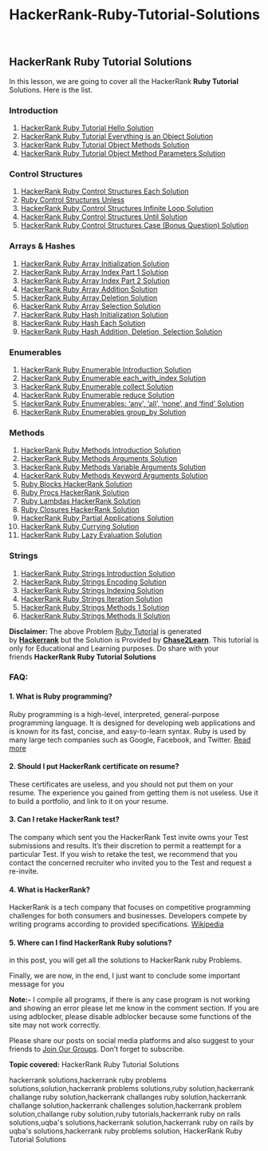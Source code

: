 # HackerRank-Ruby-Tutorial-Solutions
<p>&nbsp;</p><!-- wp:heading -->
<h2 class="wp-block-heading">HackerRank&nbsp;Ruby Tutorial Solutions</h2>
<!-- /wp:heading -->

<!-- wp:paragraph -->
<p>In this lesson, we are going to cover all the&nbsp;HackerRank&nbsp;<strong>Ruby Tutorial</strong> Solutions. Here is the list.</p>
<!-- /wp:paragraph -->

<!-- wp:heading {"level":3} -->
<h3 class="wp-block-heading">Introduction</h3>
<!-- /wp:heading -->

<!-- wp:list {"ordered":true} -->
<ol><!-- wp:list-item -->
<li><a href="https://chase2learn.com/hackerrank-ruby-tutorial-hello-solution/">HackerRank Ruby Tutorial Hello Solution</a></li>
<!-- /wp:list-item -->

<!-- wp:list-item -->
<li><a href="https://chase2learn.com/hackerrank-ruby-tutorial-everything-is-an-object-solution/">HackerRank Ruby Tutorial Everything is an Object Solution</a></li>
<!-- /wp:list-item -->

<!-- wp:list-item -->
<li><a href="https://chase2learn.com/hackerrank-ruby-tutorial-object-methods-solution/">HackerRank Ruby Tutorial Object Methods Solution</a></li>
<!-- /wp:list-item -->

<!-- wp:list-item -->
<li><a href="https://chase2learn.com/hackerrank-ruby-tutorial-object-method-parameters-solution/">HackerRank Ruby Tutorial Object Method Parameters Solution</a></li>
<!-- /wp:list-item --></ol>
<!-- /wp:list -->

<!-- wp:heading {"level":3} -->
<h3 class="wp-block-heading">Control Structures</h3>
<!-- /wp:heading -->

<!-- wp:list {"ordered":true} -->
<ol><!-- wp:list-item -->
<li><a href="https://chase2learn.com/hackerrank-ruby-control-structures-each-solution/">HackerRank Ruby Control Structures Each Solution</a></li>
<!-- /wp:list-item -->

<!-- wp:list-item -->
<li><a href="https://chase2learn.com/ruby-control-structures-unless-solution/">Ruby Control Structures Unless</a></li>
<!-- /wp:list-item -->

<!-- wp:list-item -->
<li><a href="https://chase2learn.com/ruby-control-structures-infinite-loop-hackerrank-solution/">HackerRank Ruby Control Structures Infinite Loop Solution</a></li>
<!-- /wp:list-item -->

<!-- wp:list-item -->
<li><a href="https://chase2learn.com/hackerrank-ruby-control-structures-until-solution/">HackerRank Ruby Control Structures Until Solution</a></li>
<!-- /wp:list-item -->

<!-- wp:list-item -->
<li><a href="https://chase2learn.com/hackerrank-ruby-control-structures-case-bonus-question-solution/">HackerRank Ruby Control Structures Case (Bonus Question) Solution</a></li>
<!-- /wp:list-item --></ol>
<!-- /wp:list -->

<!-- wp:heading {"level":3} -->
<h3 class="wp-block-heading">Arrays &amp; Hashes</h3>
<!-- /wp:heading -->

<!-- wp:list {"ordered":true} -->
<ol><!-- wp:list-item -->
<li><a href="https://chase2learn.com/hackerrank-ruby-array-initialization-solution/">HackerRank Ruby Array Initialization Solution</a></li>
<!-- /wp:list-item -->

<!-- wp:list-item -->
<li><a href="https://chase2learn.com/hackerrank-ruby-array-index-part-1-solution/">HackerRank Ruby Array Index Part 1 Solution</a></li>
<!-- /wp:list-item -->

<!-- wp:list-item -->
<li><a href="https://chase2learn.com/hackerrank-ruby-array-index-part-2-solution/">HackerRank Ruby Array Index Part 2 Solution</a></li>
<!-- /wp:list-item -->

<!-- wp:list-item -->
<li><a href="https://chase2learn.com/hackerrank-ruby-array-addition-solution/">HackerRank Ruby Array Addition Solution</a></li>
<!-- /wp:list-item -->

<!-- wp:list-item -->
<li><a href="https://chase2learn.com/hackerrank-ruby-array-deletion-solution/">HackerRank Ruby Array Deletion Solution</a></li>
<!-- /wp:list-item -->

<!-- wp:list-item -->
<li><a href="https://chase2learn.com/hackerrank-ruby-array-selection-solution/">HackerRank Ruby Array Selection Solution</a></li>
<!-- /wp:list-item -->

<!-- wp:list-item -->
<li><a href="https://chase2learn.com/hackerrank-ruby-hash-initialization-solution/">HackerRank Ruby Hash Initialization Solution</a></li>
<!-- /wp:list-item -->

<!-- wp:list-item -->
<li><a href="https://chase2learn.com/hackerrank-ruby-hash-each-solution/">HackerRank Ruby Hash Each Solution</a></li>
<!-- /wp:list-item -->

<!-- wp:list-item -->
<li><a href="https://chase2learn.com/hackerrank-ruby-hash-addition-deletion-selection-solution/">HackerRank Ruby Hash Addition, Deletion, Selection Solution</a></li>
<!-- /wp:list-item --></ol>
<!-- /wp:list -->

<!-- wp:heading {"level":3} -->
<h3 class="wp-block-heading">Enumerables</h3>
<!-- /wp:heading -->

<!-- wp:list {"ordered":true} -->
<ol><!-- wp:list-item -->
<li><a href="https://chase2learn.com/hackerrank-ruby-enumerable-introduction-solution/">HackerRank Ruby Enumerable Introduction Solution</a></li>
<!-- /wp:list-item -->

<!-- wp:list-item -->
<li><a href="https://chase2learn.com/hackerrank-ruby-enumerable-each_with_index-solution/">HackerRank Ruby Enumerable each_with_index Solution</a></li>
<!-- /wp:list-item -->

<!-- wp:list-item -->
<li><a href="https://chase2learn.com/hackerrank-ruby-enumerable-collect-solution/">HackerRank Ruby Enumerable collect Solution</a></li>
<!-- /wp:list-item -->

<!-- wp:list-item -->
<li><a href="https://chase2learn.com/hackerrank-ruby-enumerable-reduce-solution/">HackerRank Ruby Enumerable reduce Solution</a></li>
<!-- /wp:list-item -->

<!-- wp:list-item -->
<li><a href="https://chase2learn.com/hackerrank-ruby-enumerables-any-all-none-and-find-solution/">HackerRank Ruby Enumerables: ‘any’, ‘all’, ‘none’, and ‘find’ Solution</a></li>
<!-- /wp:list-item -->

<!-- wp:list-item -->
<li><a href="https://chase2learn.com/hackerrank-ruby-enumerables-group-by-solution/">HackerRank Ruby Enumerables group_by Solution</a></li>
<!-- /wp:list-item --></ol>
<!-- /wp:list -->

<!-- wp:heading {"level":3} -->
<h3 class="wp-block-heading">Methods</h3>
<!-- /wp:heading -->

<!-- wp:list {"ordered":true} -->
<ol><!-- wp:list-item -->
<li><a href="https://chase2learn.com/hackerrank-ruby-methods-introduction-solution/">HackerRank Ruby Methods Introduction Solution</a></li>
<!-- /wp:list-item -->

<!-- wp:list-item -->
<li><a href="https://chase2learn.com/hackerrank-ruby-methods-arguments-solution/">HackerRank Ruby Methods Arguments Solution</a></li>
<!-- /wp:list-item -->

<!-- wp:list-item -->
<li><a href="https://chase2learn.com/hackerrank-ruby-methods-variable-arguments-solution/">HackerRank Ruby Methods Variable Arguments Solution</a></li>
<!-- /wp:list-item -->

<!-- wp:list-item -->
<li><a href="https://chase2learn.com/hackerrank-ruby-methods-keyword-arguments-solution/">HackerRank Ruby Methods Keyword Arguments Solution</a></li>
<!-- /wp:list-item -->

<!-- wp:list-item -->
<li><a href="https://chase2learn.com/ruby-blocks-hackerrank-solution/">Ruby Blocks HackerRank Solution</a></li>
<!-- /wp:list-item -->

<!-- wp:list-item -->
<li><a href="https://chase2learn.com/ruby-procs-hackerrank-solution/">Ruby Procs HackerRank Solution</a></li>
<!-- /wp:list-item -->

<!-- wp:list-item -->
<li><a href="https://chase2learn.com/ruby-lambdas-hackerrank-solution/">Ruby Lambdas HackerRank Solution</a></li>
<!-- /wp:list-item -->

<!-- wp:list-item -->
<li><a href="https://chase2learn.com/ruby-closures-hackerrank-solution/">Ruby Closures HackerRank Solution</a></li>
<!-- /wp:list-item -->

<!-- wp:list-item -->
<li><a href="https://chase2learn.com/hackerrank-ruby-partial-applications-solution/">HackerRank Ruby Partial Applications Solution</a></li>
<!-- /wp:list-item -->

<!-- wp:list-item -->
<li><a href="https://chase2learn.com/hackerrank-ruby-currying-solution/">HackerRank Ruby Currying Solution</a></li>
<!-- /wp:list-item -->

<!-- wp:list-item -->
<li><a href="https://chase2learn.com/hackerrank-ruby-lazy-evaluation-solution/">HackerRank Ruby Lazy Evaluation Solution</a></li>
<!-- /wp:list-item --></ol>
<!-- /wp:list -->

<!-- wp:heading {"level":3} -->
<h3 class="wp-block-heading">Strings</h3>
<!-- /wp:heading -->

<!-- wp:list {"ordered":true} -->
<ol><!-- wp:list-item -->
<li><a href="https://chase2learn.com/hackerrank-ruby-strings-introduction-solution/">HackerRank Ruby Strings Introduction Solution</a></li>
<!-- /wp:list-item -->

<!-- wp:list-item -->
<li><a href="https://chase2learn.com/hackerrank-ruby-strings-encoding-solution/">HackerRank Ruby Strings Encoding Solution</a></li>
<!-- /wp:list-item -->

<!-- wp:list-item -->
<li><a href="https://chase2learn.com/hackerrank-ruby-strings-indexing-solution/">HackerRank Ruby Strings Indexing Solution</a></li>
<!-- /wp:list-item -->

<!-- wp:list-item -->
<li><a href="https://chase2learn.com/hackerrank-ruby-strings-iteration-solution/">HackerRank Ruby Strings Iteration Solution</a></li>
<!-- /wp:list-item -->

<!-- wp:list-item -->
<li><a href="https://chase2learn.com/hackerrank-ruby-strings-methods-1-solution/">HackerRank Ruby Strings Methods 1 Solution</a></li>
<!-- /wp:list-item -->

<!-- wp:list-item -->
<li><a href="https://chase2learn.com/hackerrank-ruby-strings-methods-ii-solution/">HackerRank Ruby Strings Methods II Solution</a></li>
<!-- /wp:list-item --></ol>
<!-- /wp:list -->

<!-- wp:paragraph -->
<p></p>
<!-- /wp:paragraph -->

<!-- wp:paragraph -->
<p><strong>Disclaimer:&nbsp;</strong>The above Problem <a href="https://www.hackerrank.com/domains/ruby">Ruby Tutorial</a>&nbsp;is generated by&nbsp;<strong><a href="https://www.hackerrank.com/" rel="noreferrer noopener" target="_blank">Hackerrank</a></strong>&nbsp;but the Solution is Provided by&nbsp;<strong><a href="https://chase2learn.com/">Chase2Learn</a></strong>. This tutorial is only for Educational and Learning purposes.&nbsp;Do share with your friends&nbsp;<strong>HackerRank&nbsp;Ruby Tutorial Solutions</strong></p>
<!-- /wp:paragraph -->

<!-- wp:heading {"level":3} -->
<h3 class="wp-block-heading">FAQ:</h3>
<!-- /wp:heading -->

<!-- wp:heading {"level":4} -->
<h4 class="wp-block-heading">1. What is Ruby programming?</h4>
<!-- /wp:heading -->

<!-- wp:paragraph -->
<p>Ruby programming is a high-level, interpreted, general-purpose programming language. It is designed for developing web applications and is known for its fast, concise, and easy-to-learn syntax. Ruby is used by many large tech companies such as Google, Facebook, and Twitter.&nbsp;<a href="https://en.wikipedia.org/wiki/Ruby_(programming_language)" rel="noreferrer noopener" target="_blank">Read more</a></p>
<!-- /wp:paragraph -->

<!-- wp:heading {"level":4} -->
<h4 class="wp-block-heading">2. Should I put HackerRank certificate on resume?</h4>
<!-- /wp:heading -->

<!-- wp:paragraph -->
<p>These certificates are useless, and&nbsp;you should not put them on your resume. The experience you gained from getting them is not useless. Use it to build a portfolio, and link to it on your resume.&nbsp;</p>
<!-- /wp:paragraph -->

<!-- wp:heading {"level":4} -->
<h4 class="wp-block-heading">3. Can I retake HackerRank test?</h4>
<!-- /wp:heading -->

<!-- wp:paragraph -->
<p>The company which sent you the HackerRank Test invite owns your Test submissions and results. It’s their discretion to permit a reattempt for a particular Test.&nbsp;If you wish to retake the test, we recommend that you contact the concerned recruiter who invited you to the Test and request a re-invite.&nbsp;</p>
<!-- /wp:paragraph -->

<!-- wp:heading {"level":4} -->
<h4 class="wp-block-heading">4. What is HackerRank?</h4>
<!-- /wp:heading -->

<!-- wp:paragraph -->
<p>HackerRank is a tech company that focuses on competitive programming challenges for both consumers and businesses. Developers compete by writing programs according to provided specifications.&nbsp;<a href="https://en.wikipedia.org/wiki/HackerRank" rel="noreferrer noopener" target="_blank">Wikipedia</a></p>
<!-- /wp:paragraph -->

<!-- wp:heading {"level":4} -->
<h4 class="wp-block-heading" id="exacc_AXUUY_jFLNKfseMPyZqSkAc_1">5. Where can I find HackerRank Ruby solutions?</h4>
<!-- /wp:heading -->

<!-- wp:paragraph -->
<p>in this post, you will get all the&nbsp;solutions&nbsp;to&nbsp;HackerRank<em>&nbsp;</em>ruby&nbsp;Problems.</p>
<!-- /wp:paragraph -->

<!-- wp:paragraph -->
<p>Finally, we are now, in the end, I just want to conclude some important message for you</p>
<!-- /wp:paragraph -->

<!-- wp:paragraph -->
<p><strong>Note:-</strong>&nbsp;I compile all programs, if there is any case program is not working and showing an error please let me know in the comment section. If you are using adblocker, please disable adblocker because some functions of the site may not work correctly.</p>
<!-- /wp:paragraph -->

<!-- wp:paragraph -->
<p>Please share our posts on social media platforms and also suggest to your friends to&nbsp;<a href="https://t.me/chase2learns" rel="noreferrer noopener" target="_blank">Join Our Groups</a>. Don’t forget to subscribe.&nbsp;</p>
<!-- /wp:paragraph -->

<!-- wp:paragraph -->
<p><strong>Topic covered:</strong> HackerRank&nbsp;Ruby Tutorial Solutions</p>
<!-- /wp:paragraph -->

<!-- wp:paragraph -->
<p>hackerrank solutions,hackerrank ruby problems solutions,solution,hackerrank problems solutions,ruby solution,hackerrank challange ruby solution,hackerrank challanges ruby solution,hackerrank challange solution,hackerrank challenges solution,hackerrank problem solution,challange ruby solution,ruby tutorials,hackerrank ruby on rails solutions,uqba's solutions,hackerrank solution,hackerrank ruby on rails by uqba's solutions,hackerrank ruby problems solution, HackerRank&nbsp;Ruby Tutorial Solutions</p>
<!-- /wp:paragraph -->

